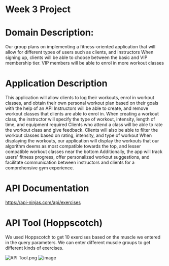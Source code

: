 # Week 3 Project
# Domain Description:
Our group plans on implementing a fitness-oriented application that will allow for different types of users such as clients, and instructors
When signing up, clients will be able to choose between the basic and VIP membership tier. VIP members will be able to enrol in more workout classes

# Application Description
This application will allow clients to log their workouts, enrol in workout classes, and obtain their own personal workout plan based on their goals with the help of an API
Instructors will be able to create, and remove workout classes that clients are able to enrol in. When creating a workout class, the instructor will specify the type of workout, intensity, length of time, and equipment required
Clients who attend a class will be able to rate the workout class and give feedback.
Clients will also be able to filter the workout classes based on rating, intensity, and type of workout
When displaying the workouts, our application will display the workouts that our algorithm deems as most compatible towards the top, and lesser compatible workout classes near the bottom
Additionally, the app will track users' fitness progress, offer personalized workout suggestions, and facilitate communication between instructors and clients for a comprehensive gym experience.
# API Documentation
https://api-ninjas.com/api/exercises
# API Tool (Hoppscotch)
We used Hoppscotch to get 10 exercises based on the muscle we entered in the query parameters.
We can enter different muscle groups to get different kinds of exercises.

![API Tool.png](..%2F..%2F..%2FDesktop%2FAPI%20Tool.png)
![image](https://github.com/thomassems/week3project/assets/107775036/e35ebda9-0c2c-4492-95c5-e612db264b7b)
